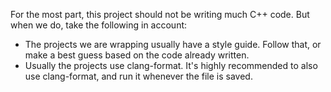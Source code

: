 For the most part, this project should not be writing much C++ code. But when we do, take the following in account:

- The projects we are wrapping usually have a style guide. Follow that, or make a best guess based on the code already written.
- Usually the projects use clang-format. It's highly recommended to also use clang-format, and run it whenever the file is saved.

